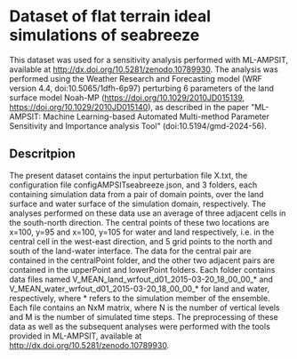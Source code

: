 # Dataset of flat terrain ideal simulations of seabreeze

This dataset was used for a sensitivity analysis performed with ML-AMPSIT, available at http://dx.doi.org/10.5281/zenodo.10789930. The analysis was performed using the Weather Research and Forecasting model (WRF version 4.4, doi:10.5065/1dfh-6p97) perturbing 6 parameters of the land surface model Noah-MP (https://doi.org/10.1029/2010JD015139, https://doi.org/10.1029/2010JD015140), as described in the paper "ML-AMPSIT: Machine Learning-based Automated Multi-method Parameter Sensitivity and Importance analysis Tool" (doi:10.5194/gmd-2024-56).

## Descritpion

The present dataset contains the input perturbation file X.txt, the configuration file configAMPSITseabreeze.json, and 3 folders, each containing simulation data from a pair of domain points, over the land surface and water surface of the simulation domain, respectively.
The analyses performed on these data use an average of three adjacent cells in the south-north direction. The central points of these two locations are x=100, y=95 and x=100, y=105 for water and land respectively, i.e. in the central cell in the west-east direction, and 5 grid points to the north and south of the land-water interface.
The data for the central pair are contained in the centralPoint folder, and the other two adjacent pairs are contained in the upperPoint and lowerPoint folders. 
Each folder contains data files named V_MEAN_land_wrfout_d01_2015-03-20_18_00_00_* and V_MEAN_water_wrfout_d01_2015-03-20_18_00_00_* for land and water, respectively, where * refers to the simulation member of the ensemble.
Each file contains an NxM matrix, where N is the number of vertical levels and M is the number of simulated time steps.
The preprocessing of these data as well as the subsequent analyses were performed with the tools provided in ML-AMPSIT, available at http://dx.doi.org/10.5281/zenodo.10789930.
